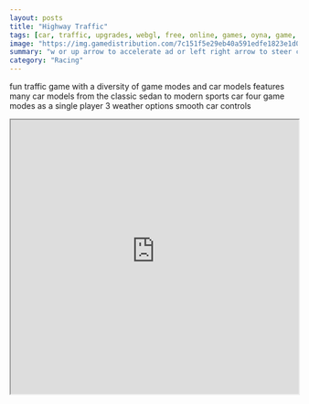 ```yaml
---
layout: posts
title: "Highway Traffic"
tags: [car, traffic, upgrades, webgl, free, online, games, oyna, game, free, games, play, play, games]
image: "https://img.gamedistribution.com/7c151f5e29eb40a591edfe1823e1d0ea-1280x720.jpeg"
summary: "w or up arrow to accelerate ad or left right arrow to steer car space bar to use handbrake c to change camera view escape to toggle pause menu  free online games oyna game free games play play games"
category: "Racing"
---
```


fun traffic game with a diversity of game modes and car models features many car models from the classic sedan to modern sports car four game modes as a single player 3 weather options smooth car controls

<iframe width="100%" height="480px;" src="https://html5.gamedistribution.com/7c151f5e29eb40a591edfe1823e1d0ea/"></iframe>